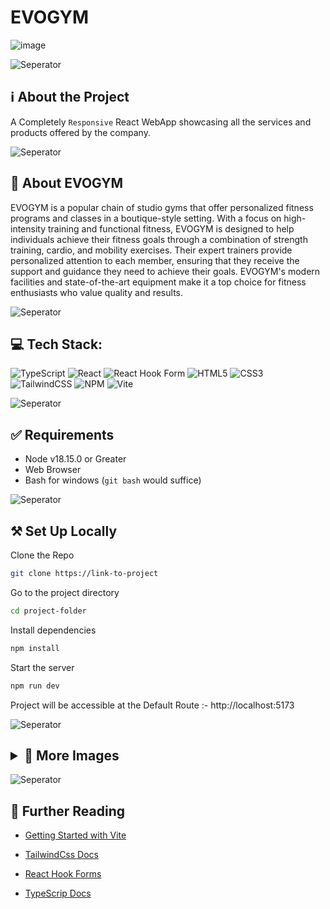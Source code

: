 # EVOGYM

![image](https://user-images.githubusercontent.com/110818273/226010579-5f60a6fc-05e2-4290-8028-084aa725c740.png)

![Seperator](https://raw.githubusercontent.com/andreasbm/readme/master/assets/lines/rainbow.png)

## ℹ️ About the Project

A Completely <code>Responsive</code> React WebApp showcasing all the services and products offered by the company.

![Seperator](https://raw.githubusercontent.com/andreasbm/readme/master/assets/lines/rainbow.png)

## 🔅 About EVOGYM
EVOGYM is a popular chain of studio gyms that offer personalized fitness programs and classes in a boutique-style setting. With a focus on high-intensity training and functional fitness, EVOGYM is designed to help individuals achieve their fitness goals through a combination of strength training, cardio, and mobility exercises. Their expert trainers provide personalized attention to each member, ensuring that they receive the support and guidance they need to achieve their goals. EVOGYM's modern facilities and state-of-the-art equipment make it a top choice for fitness enthusiasts who value quality and results.

![Seperator](https://raw.githubusercontent.com/andreasbm/readme/master/assets/lines/rainbow.png)


## 💻 Tech Stack:

![TypeScript](https://img.shields.io/badge/typescript-%23007ACC.svg?style=for-the-badge&logo=typescript&logoColor=white)   ![React](https://img.shields.io/badge/react-%2320232a.svg?style=for-the-badge&logo=react&logoColor=%2361DAFB) ![React Hook Form](https://img.shields.io/badge/React%20Hook%20Form-%23EC5990.svg?style=for-the-badge&logo=reacthookform&logoColor=white) ![HTML5](https://img.shields.io/badge/html5-%23E34F26.svg?style=for-the-badge&logo=html5&logoColor=white) ![CSS3](https://img.shields.io/badge/css3-%231572B6.svg?style=for-the-badge&logo=css3&logoColor=white) ![TailwindCSS](https://img.shields.io/badge/tailwindcss-%2338B2AC.svg?style=for-the-badge&logo=tailwind-css&logoColor=white) ![NPM](https://img.shields.io/badge/NPM-%23CB3837.svg?style=for-the-badge&logo=npm&logoColor=white)  ![Vite](https://img.shields.io/badge/vite-%23646CFF.svg?style=for-the-badge&logo=vite&logoColor=white)

![Seperator](https://raw.githubusercontent.com/andreasbm/readme/master/assets/lines/rainbow.png)


## ✅ Requirements

* Node v18.15.0 or Greater
* Web Browser
* Bash for windows (<code>git bash</code> would suffice)

![Seperator](https://raw.githubusercontent.com/andreasbm/readme/master/assets/lines/rainbow.png)

## ⚒️ Set Up Locally


Clone the Repo

```bash
git clone https://link-to-project
```

Go to the project directory

```bash
cd project-folder
```

Install dependencies

```bash
npm install
```

Start the server

```bash
npm run dev
```

Project will be accessible at the Default Route :- http://localhost:5173

![Seperator](https://raw.githubusercontent.com/andreasbm/readme/master/assets/lines/rainbow.png) 

## <details><summary>🧩 More Images</summary><br>![image](https://user-images.githubusercontent.com/110818273/226011364-d4e0b80c-c01c-4a51-81e7-a21a7bfc8a5a.png)![image](https://user-images.githubusercontent.com/110818273/226011915-b33397aa-c8b1-445e-ba5a-2894c9a3d26a.png)![image](https://user-images.githubusercontent.com/110818273/226011702-27e6b4d8-3ef6-4dfc-ac1f-d1e855b53621.png) ![image](https://user-images.githubusercontent.com/110818273/226022964-9f09da4e-f854-4156-b294-188ad3739fbb.png)
</details>


![Seperator](https://raw.githubusercontent.com/andreasbm/readme/master/assets/lines/rainbow.png) 

## 📖 Further Reading
* [Getting Started with Vite](https://vitejs.dev/guide/)

* [TailwindCss Docs](https://tailwindcss.com/)

* [React Hook Forms](https://react-hook-form.com/)

* [TypeScrip Docs](https://www.typescriptlang.org/docs/)
